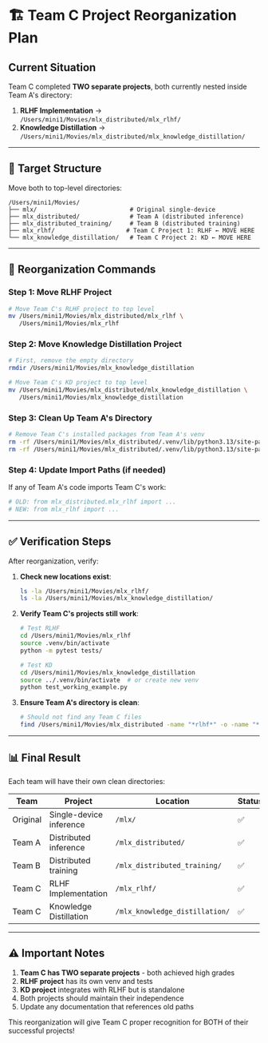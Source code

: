 # 🏗️ Team C Project Reorganization Plan

## Current Situation
Team C completed **TWO separate projects**, both currently nested inside Team A's directory:

1. **RLHF Implementation** → `/Users/mini1/Movies/mlx_distributed/mlx_rlhf/`
2. **Knowledge Distillation** → `/Users/mini1/Movies/mlx_distributed/mlx_knowledge_distillation/`

---

## 📁 Target Structure
Move both to top-level directories:

```
/Users/mini1/Movies/
├── mlx/                          # Original single-device
├── mlx_distributed/              # Team A (distributed inference)
├── mlx_distributed_training/     # Team B (distributed training)
├── mlx_rlhf/                    # Team C Project 1: RLHF ← MOVE HERE
└── mlx_knowledge_distillation/   # Team C Project 2: KD ← MOVE HERE
```

---

## 🚀 Reorganization Commands

### Step 1: Move RLHF Project
```bash
# Move Team C's RLHF project to top level
mv /Users/mini1/Movies/mlx_distributed/mlx_rlhf \
   /Users/mini1/Movies/mlx_rlhf
```

### Step 2: Move Knowledge Distillation Project
```bash
# First, remove the empty directory
rmdir /Users/mini1/Movies/mlx_knowledge_distillation

# Move Team C's KD project to top level
mv /Users/mini1/Movies/mlx_distributed/mlx_knowledge_distillation \
   /Users/mini1/Movies/mlx_knowledge_distillation
```

### Step 3: Clean Up Team A's Directory
```bash
# Remove Team C's installed packages from Team A's venv
rm -rf /Users/mini1/Movies/mlx_distributed/.venv/lib/python3.13/site-packages/mlx_knowledge_distillation*
rm -rf /Users/mini1/Movies/mlx_distributed/.venv/lib/python3.13/site-packages/mlx_rlhf*
```

### Step 4: Update Import Paths (if needed)
If any of Team A's code imports Team C's work:
```python
# OLD: from mlx_distributed.mlx_rlhf import ...
# NEW: from mlx_rlhf import ...
```

---

## ✅ Verification Steps

After reorganization, verify:

1. **Check new locations exist**:
   ```bash
   ls -la /Users/mini1/Movies/mlx_rlhf/
   ls -la /Users/mini1/Movies/mlx_knowledge_distillation/
   ```

2. **Verify Team C's projects still work**:
   ```bash
   # Test RLHF
   cd /Users/mini1/Movies/mlx_rlhf
   source .venv/bin/activate
   python -m pytest tests/

   # Test KD
   cd /Users/mini1/Movies/mlx_knowledge_distillation
   source ../.venv/bin/activate  # or create new venv
   python test_working_example.py
   ```

3. **Ensure Team A's directory is clean**:
   ```bash
   # Should not find any Team C files
   find /Users/mini1/Movies/mlx_distributed -name "*rlhf*" -o -name "*knowledge*"
   ```

---

## 📊 Final Result

Each team will have their own clean directories:

| Team | Project | Location | Status |
|------|---------|----------|--------|
| Original | Single-device inference | `/mlx/` | ✅ |
| Team A | Distributed inference | `/mlx_distributed/` | ✅ |
| Team B | Distributed training | `/mlx_distributed_training/` | ✅ |
| Team C | RLHF Implementation | `/mlx_rlhf/` | ✅ |
| Team C | Knowledge Distillation | `/mlx_knowledge_distillation/` | ✅ |

---

## ⚠️ Important Notes

1. **Team C has TWO separate projects** - both achieved high grades
2. **RLHF project** has its own venv and tests
3. **KD project** integrates with RLHF but is standalone
4. Both projects should maintain their independence
5. Update any documentation that references old paths

This reorganization will give Team C proper recognition for BOTH of their successful projects!